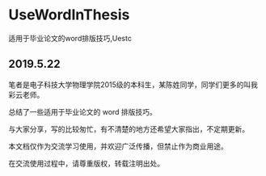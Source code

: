 # UseWordInThesis
适用于毕业论文的word排版技巧,Uestc




## 2019.5.22

笔者是电子科技大学物理学院2015级的本科生，某陈姓同学，同学们更多的叫我彩云老师。

总结了一些适用于毕业论文的 word 排版技巧。

与大家分享，写的比较匆忙，有不清楚的地方还希望大家指出，不定期更新。

本文档仅作为交流学习使用，并欢迎广泛传播，但禁止作为商业用途。

在交流使用过程中，请尊重版权，转载注明出处。
